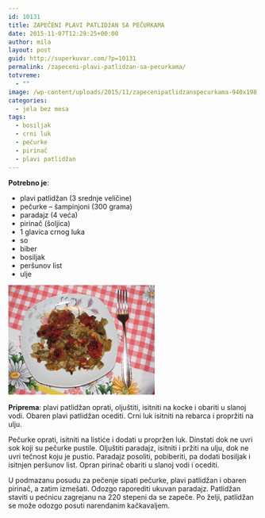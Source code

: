 ```yaml
---
id: 10131
title: ZAPEČENI PLAVI PATLIDžAN SA PEČURKAMA
date: 2015-11-07T12:29:25+00:00
author: mila
layout: post
guid: http://superkuvar.com/?p=10131
permalink: /zapeceni-plavi-patlidzan-sa-pecurkama/
totvreme:
  - ""
image: /wp-content/uploads/2015/11/zapecenipatlidzanspecurkama-940x198.jpg
categories:
  - jela bez mesa
tags:
  - bosiljak
  - crni luk
  - pečurke
  - pirinač
  - plavi patlidžan
---
```

**Potrebno je**:  
* plavi patlidžan (3 srednje veličine)  
* pečurke – šampinjoni (300 grama)  
* paradajz (4 veća)  
* pirinač (šoljica)  
* 1 glavica crnog luka  
* so  
* biber  
* bosiljak  
* peršunov list  
* ulje

![<img class="alignnone size-medium wp-image-10134" src="/wp-content/uploads/2015/11/zapecenipatlidzanspecurkama-1024x768.jpg" alt="zapecenipatlidzanspecurkama" width="300" height="225" />](/wp-content/uploads/2015/11/zapecenipatlidzanspecurkama-e1446898982887.jpg)

**Priprema**: plavi patlidžan oprati, oljuštiti, isitniti na kocke i obariti u slanoj vodi. Obaren plavi patlidžan ocediti. Crni luk isitniti na rebarca i propržiti na ulju.

Pečurke oprati, isitniti na listiće i dodati u propržen luk. Dinstati dok ne uvri sok koji su pečurke pustile. Oljuštiti paradajz, isitniti i pržiti na ulju, dok ne uvri tečnost koju je pustio. Paradajz posoliti, pobiberiti, pa dodati bosiljak i isitnjen peršunov list. Opran pirinač obariti u slanoj vodi i ocediti.

U podmazanu posudu za pečenje sipati pečurke, plavi patlidžan i obaren pirinač, a zatim izmešati. Odozgo raporediti ukuvan paradajz. Patlidžan staviti u pećnicu zagrejanu na 220 stepeni da se zapeče. Po želji, patlidžan se može odozgo posuti narendanim kačkavaljem.